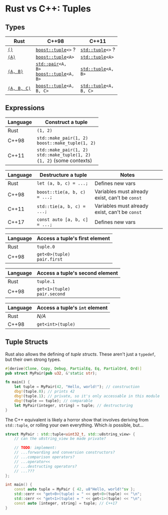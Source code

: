 # Rust vs C++: Tuples



## Types

| Rust                                                                  | C++98                                                                         | C++11                                 |
| ----------------------------------------------------------------------| ------------------------------------------------------------------------------| --------------------------------------|
| [`()`](https://doc.rust-lang.org/std/primitive.tuple.html)            | <code>[boost::tuple]\<\></code> ?                                             | <code>[std::tuple]\<\></code> ?       |
| [`(A)`](https://doc.rust-lang.org/std/primitive.tuple.html)           | <code>[boost::tuple]\<A\></code>                                              | <code>[std::tuple]\<A\></code>        |
| [`(A, B)`](https://doc.rust-lang.org/std/primitive.tuple.html)        | <code>[std::pair]\<A, B\> </code> <br> <code>[boost::tuple]\<A, B\></code>    | <code>[std::tuple]\<A, B\></code>     |
| [`(A, B, C)`](https://doc.rust-lang.org/std/primitive.tuple.html)     | <code>[boost::tuple]\<A, B, C\></code>                                        | <code>[std::tuple]\<A, B, C\></code>  |




## Expressions

| Language          | Construct a tuple                                                                 |
| ------------------| ----------------------------------------------------------------------------------|
| Rust              | `(1, 2)`                                                                          |
| C++98             | `std::make_pair(1, 2)` <br> `boost::make_tuple(1, 2)`                             |
| C++11             | `std::make_pair(1, 2)` <br> `std::make_tuple(1, 2)` <br> `{1, 2}` (some contexts) |

| Language          | Destructure a tuple               | Notes                     |
| ------------------| ----------------------------------| --------------------------|
| Rust              | `let (a, b, c) = ...;`            | Defines new vars
| C++98             | `boost::tie(a, b, c) = ...;`      | Variables must already exist, can't be `const`
| C++11             | `std::tie(a, b, c) = ...;`        | Variables must already exist, can't be `const`
| C++17             | `const auto [a, b, c] = ...;`     | Defines new vars

| Language          | Access a tuple's first element        |
| ------------------| --------------------------------------|
| Rust              | `tuple.0`                             |
| C++98             | `get<0>(tuple)` <br> `pair.first`     |

| Language          | Access a tuple's second element       |
| ------------------| --------------------------------------|
| Rust              | `tuple.1`                             |
| C++98             | `get<1>(tuple)` <br> `pair.second`    |

| Language          | Access a tuple's `int` element    |
| ------------------| ----------------------------------|
| Rust              | *N/A*                             |
| C++98             | `get<int>(tuple)`                 |



## Tuple Structs

Rust also allows the defining of *tuple structs*.
These aren't just a `typedef`, but their own strong types.

```rust
#[derive(Clone, Copy, Debug, PartialEq, Eq, PartialOrd, Ord)]
pub struct MyPair(pub u32, &'static str);

fn main() {
    let tuple = MyPair(42, "Hello, world!"); // construction
    dbg!(tuple.0); // prints 42
    dbg!(tuple.1); // private, so it's only accessable in this module
    dbg!(tuple == tuple); // comparable
    let MyPair(integer, string) = tuple; // destructuring
}
```

The C++ equivalent is likely a horror show that involves deriving from `std::tuple`, or rolling your own everything.
Which *is* possible, but...

```cpp
struct MyPair : std::tuple<uint32_t, std::u8string_view> {
    // can the u8string_view be made private?

    // TODO: implement:
    // ...forwarding and conversion constructors?
    // ...comparison operators?
    // ...operator<<
    // ...destructing operators?
    // ...???
};

int main() {
    const auto tuple = MyPair { 42, u8"Hello, world!"sv };
    std::cerr << "get<0>(tuple) = " << get<0>(tuple) << "\n";
    std::cerr << "get<1>(tuple) = " << get<1>(tuple) << "\n";
    const auto [integer, string] = tuple; // C++17
}
```



<!-- References -->

[boost::tuple]:     https://www.boost.org/doc/libs/1_57_0/libs/tuple/doc/tuple_users_guide.html
[std::tuple]:       https://en.cppreference.com/w/cpp/utility/tuple
[std::pair]:        https://en.cppreference.com/w/cpp/utility/pair
